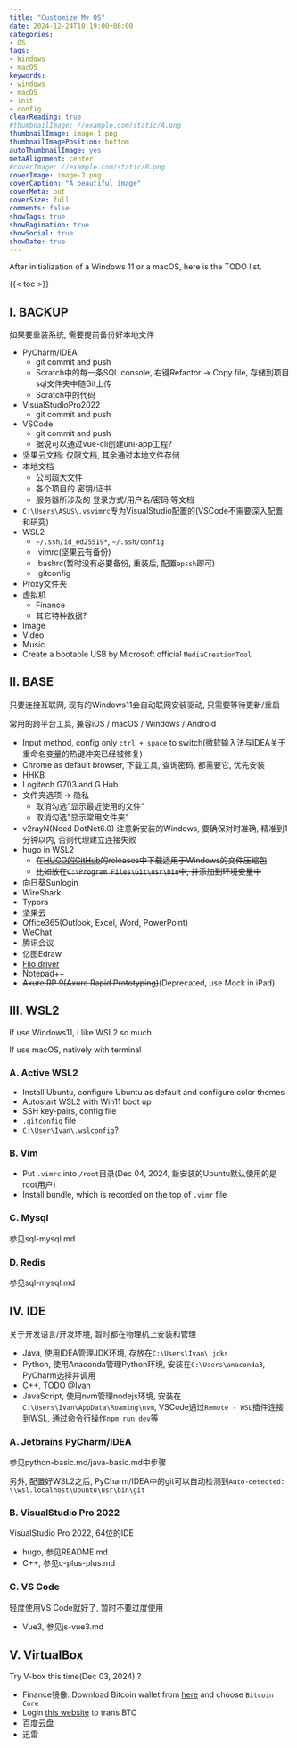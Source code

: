 ```yaml
---
title: "Customize My OS"
date: 2024-12-24T10:19:00+08:00
categories:
- OS
tags:
- Windows
- macOS
keywords:
- windows
- macOS
- init
- config
clearReading: true
#thumbnailImage: //example.com/static/A.png
thumbnailImage: image-1.png
thumbnailImagePosition: bottom
autoThumbnailImage: yes
metaAlignment: center
#coverImage: //example.com/static/B.png
coverImage: image-2.png
coverCaption: "A beautiful image"
coverMeta: out
coverSize: full
comments: false
showTags: true
showPagination: true
showSocial: true
showDate: true
---
```


After initialization of a Windows 11 or a macOS, here is the TODO list.

<!--more-->

{{< toc >}}

## I. BACKUP

如果要重装系统, 需要提前备份好本地文件

- PyCharm/IDEA
  - git commit and push
  - Scratch中的每一条SQL console, 右键Refactor -> Copy file, 存储到项目sql文件夹中随Git上传
  - Scratch中的代码
- VisualStudioPro2022
  - git commit and push
- VSCode
  - git commit and push
  - 据说可以通过vue-cli创建uni-app工程?
- 坚果云文档: 仅限文档, 其余通过本地文件存储
- 本地文档
  - 公司超大文件
  - 各个项目的 密钥/证书
  - 服务器所涉及的 登录方式/用户名/密码 等文档
- `C:\Users\ASUS\.vsvimrc`专为VisualStudio配置的(VSCode不需要深入配置和研究)
- WSL2
  - `~/.ssh/id_ed25519*`, `~/.ssh/config`
  - .vimrc(坚果云有备份)
  - .bashrc(暂时没有必要备份, 重装后, 配置`apssh`即可)
  - .gitconfig
- Proxy文件夹
- 虚拟机
  - Finance
  - 其它特种数据?
- Image
- Video
- Music
- Create a bootable USB by Microsoft official `MediaCreationTool`




## II. BASE

只要连接互联网, 现有的Windows11会自动联网安装驱动, 只需要等待更新/重启

常用的跨平台工具, 兼容iOS / macOS / Windows / Android

- Input method, config only `ctrl + space` to switch(微软输入法与IDEA关于重命名变量的热键冲突已经被修复)
- Chrome as default browser, 下载工具, 查询密码, 都需要它, 优先安装
- HHKB
- Logitech G703 and G Hub
- 文件夹选项 -> 隐私
  - 取消勾选"显示最近使用的文件"
  - 取消勾选"显示常用文件夹"
- v2rayN(Need DotNet6.0) 注意新安装的Windows, 要确保对时准确, 精准到1分钟以内, 否则代理建立连接失败
- hugo in WSL2
  - ~~在[HUGO的GitHub](https://github.com/gohugoio/hugo/releases)的releases中下载适用于Windows的文件压缩包~~
  - ~~比如放在`C:\Program Files\Git\usr\bin`中, 并添加到环境变量中~~
- 向日葵Sunlogin
- WireShark
- Typora
- 坚果云
- Office365(Outlook, Excel, Word, PowerPoint)
- WeChat
- 腾讯会议
- 亿图Edraw
- [Fiio driver](https://www.fiio.com/Driver_Download)
- Notepad++
- ~~Axure RP 9(Axure Rapid Prototyping)~~(Deprecated, use Mock in iPad)





## III. WSL2

If use Windows11, I like WSL2 so much

If use macOS, natively with terminal


### A. Active WSL2

- Install Ubuntu, configure Ubuntu as default and configure color themes
- Autostart WSL2 with Win11 boot up
- SSH key-pairs, config file
- `.gitconfig` file
- `C:\User\Ivan\.wslconfig`?


### B. Vim

- Put `.vimrc` into `/root`目录(Dec 04, 2024, 新安装的Ubuntu默认使用的是root用户)
- Install bundle, which is recorded on the top of `.vimr` file


### C. Mysql

参见sql-mysql.md


### D. Redis

参见sql-mysql.md




## IV. IDE

关于开发语言/开发环境, 暂时都在物理机上安装和管理

- Java, 使用IDEA管理JDK环境, 存放在`C:\Users\Ivan\.jdks`
- Python, 使用Anaconda管理Python环境, 安装在`C:\Users\anaconda3`, PyCharm选择并调用
- C++, TODO @Ivan
- JavaScript, 使用nvm管理nodejs环境, 安装在`C:\Users\Ivan\AppData\Roaming\nvm`, VSCode通过`Remote - WSL`插件连接到WSL, 通过命令行操作`npm run dev`等


### A. Jetbrains PyCharm/IDEA

参见python-basic.md/java-basic.md中步骤

另外, 配置好WSL2之后, PyCharm/IDEA中的git可以自动检测到`Auto-detected: \\wsl.localhost\Ubuntu\usr\bin\git`


### B. VisualStudio Pro 2022

VisualStudio Pro 2022, 64位的IDE

- hugo, 参见README.md
- C++, 参见c-plus-plus.md


### C. VS Code

轻度使用VS Code就好了, 暂时不要过度使用

- Vue3, 参见js-vue3.md



## V. VirtualBox

Try V-box this time(Dec 03, 2024) ?
- Finance镜像: Download Bitcoin wallet from [here](https://bitcoin.org/en/choose-your-wallet) and choose `Bitcoin Core`
- Login [this website](https://www.huobi.com/en-us/login/) to trans BTC
- 百度云盘
- 迅雷


